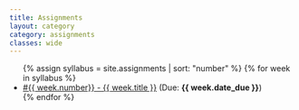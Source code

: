 ```yaml
---
title: Assignments
layout: category
category: assignments
classes: wide
---
```



<ul>
{% assign syllabus = site.assignments | sort: "number" %}
{% for week in syllabus %}
  <li>
  	<a href="{{ site.baseurl }}{{ week.url }}">#{{ week.number}} - {{ week.title }}</a> 
  	(Due: <b>{{ week.date_due }}</b>)</li>
{% endfor %}
</ul>





